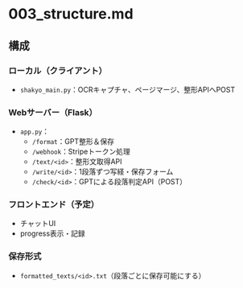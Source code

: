 # 003_structure.md

## 構成

### ローカル（クライアント）
- `shakyo_main.py`：OCRキャプチャ、ページマージ、整形APIへPOST

### Webサーバー（Flask）
- `app.py`：
  - `/format`：GPT整形＆保存
  - `/webhook`：Stripeトークン処理
  - `/text/<id>`：整形文取得API 
  - `/write/<id>`：1段落ずつ写経・保存フォーム 
  - `/check/<id>`：GPTによる段落判定API（POST）


### フロントエンド（予定）
- チャットUI
- progress表示・記録

### 保存形式
- `formatted_texts/<id>.txt`（段落ごとに保存可能にする）
